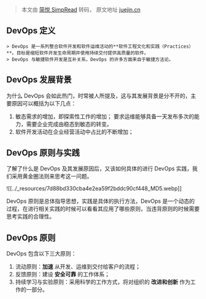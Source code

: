 > 本文由 [简悦 SimpRead](http://ksria.com/simpread/) 转码， 原文地址 [juejin.cn](https://juejin.cn/post/6965860856311578637?searchId=2023091118255614448DFC4BB9D01D0B3E)

DevOps 定义
---------


    > DevOps 是一系列整合软件开发和软件运维活动的**软件工程文化和实践（Practices）**。目标是缩短软件开发生命周期并使用持续交付提供高质量的软件。
    > DevOps 与敏捷软件开发是互补关系，DevOps 的许多方面来自于敏捷方法论。


DevOps 发展背景
-----------

为什么 DevOps 会如此热门，时常被人所提及，这与其发展背景是分不开的，主要原因可以概括为以下几点：

1.  敏态需求的增加，即探索性工作的增加；
 要求运维能够具备一天发布多次的能力，需要企业完成由稳态到敏态的转变。
2.  软件开发活动在企业经营活动中占比的不断增加；

DevOps 原则与实践
------------

了解了什么是 DevOps 及其发展原因后，又该如何具体的进行 DevOps 实践，我们采用黄金圈法则来思考这一问题。

![[../_resources/7d88bd330cba4e2ea59f2bddc90cf448_MD5.webp]]

DevOps 原则是总体指导思想，实践是具体的执行方法，DevOps 是一个动态的过程，在进行相关实践的时候可以看看其应用了哪些原则，当违背原则的时候需要思考实践的合理性。

DevOps 原则
---------

DevOps 包含以下三大原则：

1.  流动原则：**加速** 从开发、运维到交付给客户的流程；
2.  反馈原则：建设 **安全可靠** 的工作体系；
3.  持续学习与实验原则：采用科学的工作方式，将对组织的 **改进和创新** 作为工作的一部分。
